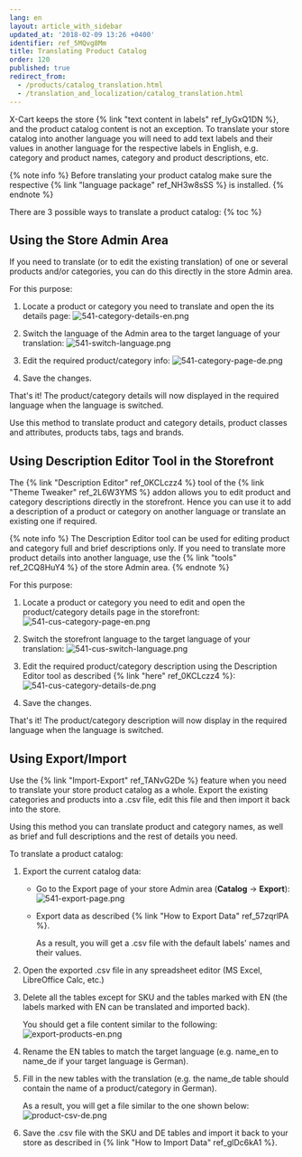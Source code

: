 ```yaml
---
lang: en
layout: article_with_sidebar
updated_at: '2018-02-09 13:26 +0400'
identifier: ref_5MQvg8Mm
title: Translating Product Catalog
order: 120
published: true
redirect_from:
  - /products/catalog_translation.html
  - /translation_and_localization/catalog_translation.html
---
```

X-Cart keeps the store {% link "text content in labels" ref_IyGxQ1DN %}, and the product catalog content is not an exception. To translate your store catalog into another language you will need to add text labels and their values in another language for the respective labels in English, e.g. category and product names, category and product descriptions, etc. 

{% note info %}
Before translating your product catalog make sure the respective {% link "language package" ref_NH3w8sSS %} is installed.
{% endnote %}

There are 3 possible ways to translate a product catalog:
{% toc %}

## Using the Store Admin Area

If you need to translate (or to edit the existing translation) of one or several products and/or categories, you can do this directly in the store Admin area.

For this purpose:
1. Locate a product or category you need to translate and open the its details page:
   ![541-category-details-en.png]({{site.baseurl}}/attachments/ref_5MQvg8Mm/541-category-details-en.png)

2. Switch the language of the Admin area to the target language of your translation:
   ![541-switch-language.png]({{site.baseurl}}/attachments/ref_5MQvg8Mm/541-switch-language.png)

3. Edit the required product/category info:
   ![541-category-page-de.png]({{site.baseurl}}/attachments/ref_5MQvg8Mm/541-category-page-de.png)

4. Save the changes.

That's it! The product/category details will now displayed in the required language when the language is switched. 

Use this method to translate product and category details, product classes and attributes, products tabs, tags and brands.

## Using Description Editor Tool in the Storefront

The {% link "Description Editor" ref_0KCLczz4 %} tool of the {% link "Theme Tweaker" ref_2L6W3YMS %} addon allows you to edit product and category descriptions directly in the storefront. Hence you can use it to add a description of a product or category on another language or translate an existing one if required.

{% note info %}
The Description Editor tool can be used for editing product and category full and brief descriptions only. If you need to translate more product details into another language, use the {% link "tools" ref_2CQ8HuY4 %} of the store Admin area.
{% endnote %}

For this purpose:
1. Locate a product or category you need to edit and open the product/category details page in the storefront:
   ![541-cus-category-page-en.png]({{site.baseurl}}/attachments/ref_5MQvg8Mm/541-cus-category-page-en.png)

2. Switch the storefront language to the target language of your translation:
   ![541-cus-switch-language.png]({{site.baseurl}}/attachments/ref_5MQvg8Mm/541-cus-switch-language.png)

3. Edit the required product/category description using the Description Editor tool as described {% link "here" ref_0KCLczz4 %}:
   ![541-cus-category-details-de.png]({{site.baseurl}}/attachments/ref_5MQvg8Mm/541-cus-category-details-de.png)

4. Save the changes.

That's it! The product/category description will now display in the required language when the language is switched. 

## Using Export/Import 

Use the {% link "Import-Export" ref_TANvG2De %} feature when you need to translate your store product catalog as a whole. Export the existing categories and products into a .csv file, edit this file and then import it back into the store. 

Using this method you can translate product and category names, as well as brief and full descriptions and the rest of details you need.
  
To translate a product catalog:

1. Export the current catalog data:
   * Go to the Export page of your store Admin area (**Catalog** -> **Export**):
     ![541-export-page.png]({{site.baseurl}}/attachments/ref_5MQvg8Mm/541-export-page.png)

   * Export data as described {% link "How to Export Data" ref_57zqrlPA %}.
   
      As a result, you will get a .csv file with the default labels' names and their values.
   
2. Open the exported .csv file in any spreadsheet editor (MS Excel, LibreOffice Calc, etc.)

3. Delete all the tables except for SKU and the tables marked with EN (the labels marked with EN can be translated and imported back).
   
   You should get a file content similar to the following:
   ![export-products-en.png]({{site.baseurl}}/attachments/ref_5MQvg8Mm/export-products-en.png)
   
4. Rename the EN tables to match the target language (e.g. name_en to name_de if your target language is German).

5. Fill in the new tables with the translation (e.g. the name_de table should contain the name of a product/category in German). 
   
   As a result, you will get a file similar to the one shown below:
   ![product-csv-de.png]({{site.baseurl}}/attachments/ref_5MQvg8Mm/product-csv-de.png)

6. Save the .csv file with the SKU and DE tables and import it back to your store as described in {% link "How to Import Data" ref_glDc6kA1 %}.
